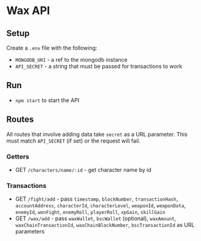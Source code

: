 # Wax API

## Setup

Create a `.env` file with the following:

- `MONGODB_URI` - a ref to the mongodb instance
- `API_SECRET` - a string that must be passed for transactions to work

## Run

- `npm start` to start the API

## Routes

All routes that involve adding data take `secret` as a URL parameter. This must match `API_SECRET` (if set) or the request will fail.

### Getters

- GET `/characters/name/:id` - get character name by id

### Transactions

- GET `/fight/add` - pass `timestamp`, `blockNumber`, `transactionHash`, `accountAddress`, `characterId`, `characterLevel`, `weaponId`, `weaponData`, `enemyId`, `wonFight`, `enemyRoll`, `playerRoll`, `xpGain`, `skillGain`
- GET `/wax/add` - pass `waxWallet`, `bscWallet` (optional), `waxAmount`, `waxChainTransactionId`, `waxChainBlockNumber`, `bscTransactionId` as URL parameters
